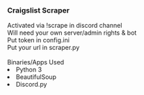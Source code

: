 <h3>Craigslist Scraper</h3>
Activated via !scrape in discord channel <br />
Will need your own server/admin rights & bot <br />
Put token in config.ini <br />
Put your url in scraper.py
<br /><br />
Binaries/Apps Used
<br/>
<li>Python 3
<li>BeautifulSoup
<li>Discord.py
